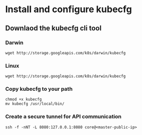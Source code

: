 # Install and configure kubecfg

## Downlaod the kubecfg cli tool

### Darwin

```
wget http://storage.googleapis.com/k8s/darwin/kubecfg
```

### Linux

```
wget http://storage.googleapis.com/k8s/darwin/kubecfg
```

### Copy kubecfg to your path

```
chmod +x kubecfg
mv kubecfg /usr/local/bin/
```

### Create a secure tunnel for API communication

```
ssh -f -nNT -L 8080:127.0.0.1:8080 core@<master-public-ip>
```
